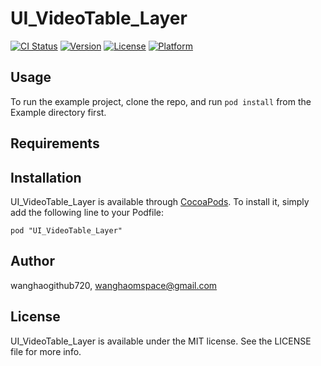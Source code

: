 # UI_VideoTable_Layer

[![CI Status](http://img.shields.io/travis/wanghaogithub720/UI_VideoTable_Layer.svg?style=flat)](https://travis-ci.org/wanghaogithub720/UI_VideoTable_Layer)
[![Version](https://img.shields.io/cocoapods/v/UI_VideoTable_Layer.svg?style=flat)](http://cocoadocs.org/docsets/UI_VideoTable_Layer)
[![License](https://img.shields.io/cocoapods/l/UI_VideoTable_Layer.svg?style=flat)](http://cocoadocs.org/docsets/UI_VideoTable_Layer)
[![Platform](https://img.shields.io/cocoapods/p/UI_VideoTable_Layer.svg?style=flat)](http://cocoadocs.org/docsets/UI_VideoTable_Layer)

## Usage

To run the example project, clone the repo, and run `pod install` from the Example directory first.

## Requirements

## Installation

UI_VideoTable_Layer is available through [CocoaPods](http://cocoapods.org). To install
it, simply add the following line to your Podfile:

    pod "UI_VideoTable_Layer"

## Author

wanghaogithub720, wanghaomspace@gmail.com

## License

UI_VideoTable_Layer is available under the MIT license. See the LICENSE file for more info.

